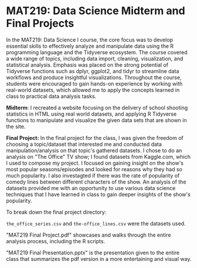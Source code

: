 # MAT219: Data Science Midterm and Final Projects
In the MAT219: Data Science I course, the core focus was to develop essential skills to effectively analyze and manipulate data using the R programming language and the Tidyverse ecosystem. The course covered a wide range of topics, including data import, cleaning, visualization, and statistical analysis. Emphasis was placed on the strong potential of Tidyverse functions such as dplyr, ggplot2, and tidyr to streamline data workflows and produce insightful visualizations. Throughout the course, students were encouraged to gain hands-on experience by working with real-world datasets, which allowed me to apply the concepts learned in class to practical data analysis tasks. 

**Midterm**: I recreated a website focusing on the delivery of school shooting statistics in HTML using real world datasets, and applying R Tidyverse functions to manipulate and visualize the given data sets that are shown in the site. 

**Final Project:** In the final project for the class, I was given the freedom of choosing a topic/dataset that interested me and conducted data manipulation/analysis on that topic's gathered datasets. I chose to do an analysis on "The Office" TV show; I found datasets from Kaggle.com, which I used to compose my project. I focused on gaining insight on the show's most popular seasons/episodes and looked for reasons why they had so much popularity. I also investagted if there was the rate of popularity of comedy lines between different characters of the show. An analysis of the datasets provided me with an opportunity to use various data science techniques that I have learned in class to gain deeper insights of the show's popularity.

To break down the final project directory: 

```the_office_series.csv``` and ```the-office_lines.csv``` were the datasets used.

"MAT219 Final Project.pdf" showcases and walks through the entire analysis process, including the R scripts.

"MAT219 Final Presentation.pptx" is the presentation given to the entire class that summarizes the pdf version in a more entertaining and visual way.
